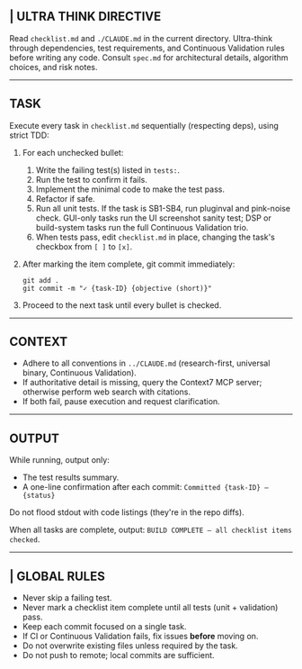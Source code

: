 ## | ULTRA THINK DIRECTIVE

Read `checklist.md` and `./CLAUDE.md` in the current directory. Ultra-think through dependencies, test requirements, and Continuous Validation rules before writing any code. Consult `spec.md` for architectural details, algorithm choices, and risk notes.

---

## TASK

Execute every task in `checklist.md` sequentially (respecting deps), using strict TDD:

1.  For each unchecked bullet:
    1.  Write the failing test(s) listed in `tests:`.
    2.  Run the test to confirm it fails.
    3.  Implement the minimal code to make the test pass.
    4.  Refactor if safe.
    5.  Run all unit tests. If the task is SB1-SB4, run pluginval and pink-noise check. GUI-only tasks run the UI screenshot sanity test; DSP or build-system tasks run the full Continuous Validation trio.
    6.  When tests pass, edit `checklist.md` in place, changing the task's checkbox from `[ ]` to `[x]`.

2.  After marking the item complete, git commit immediately:
    ```
    git add .
    git commit -m "✓ {task-ID} {objective (short)}"
    ```

3.  Proceed to the next task until every bullet is checked.

---

## CONTEXT

* Adhere to all conventions in `../CLAUDE.md` (research-first, universal binary, Continuous Validation).
* If authoritative detail is missing, query the Context7 MCP server; otherwise perform web search with citations.
* If both fail, pause execution and request clarification.

---

## OUTPUT

While running, output only:

* The test results summary.
* A one-line confirmation after each commit:
    `Committed {task-ID} — {status}`

Do not flood stdout with code listings (they're in the repo diffs).

When all tasks are complete, output: `BUILD COMPLETE — all checklist items checked`.

---

## | GLOBAL RULES

* Never skip a failing test.
* Never mark a checklist item complete until all tests (unit + validation) pass.
* Keep each commit focused on a single task.
* If CI or Continuous Validation fails, fix issues **before** moving on.
* Do not overwrite existing files unless required by the task.
* Do not push to remote; local commits are sufficient.